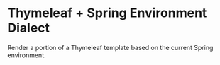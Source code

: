 
Thymeleaf + Spring Environment Dialect
======================================

Render a portion of a Thymeleaf template based on the current Spring environment.
